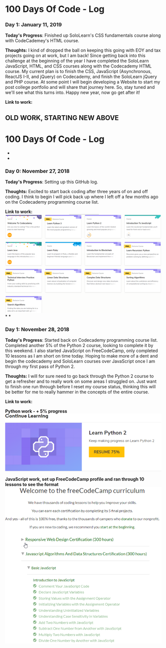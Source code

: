 # 100 Days Of Code - Log
### Day 1: January 11, 2019

**Today's Progress**: Finished up SoloLearn's CSS fundamentals course along with CodeCademey's HTML course.

**Thoughts:** I kind of dropped the ball on keeping this going with EOY and tax projects going on at work, but I am back! Since getting back into this challenge at the beginning of the year I have completed the SoloLearn JavaScript, HTML, and CSS courses along with the Codecademy HTML course. My current plan is to finish the CSS, JavaScript (Asynchronous, ReactJS I-II, and jQuery) on Codecademy, and finish the SoloLearn jQuery and PHP course. At some point I will begin developing a Website to start my post college portfolio and will share that journey here. So, stay tuned and we'll see what this turns into. Happy new year, now go get after it!

**Link to work:**


## OLD WORK, STARTING NEW ABOVE
# 100 Days Of Code - Log
*
*
### Day 0: November 27, 2018

**Today's Progress**: Setting up this GitHub log.

**Thoughts:** Excited to start back coding after three years of on and off coding. I think to begin I will pick back up where I left off a few months ago on the Codecademy programming course list.

**Link to work:**
![](Pictures/Day0.0.png)
*
*
### Day 1: November 28, 2018

**Today's Progress**: Started back on Codecademy programming course list. Completed another 5% of the Python 2 course, looking to complete it by this weekend.
I also started JavaScript on FreeCodeCamp, only completed 10 lessons as I am short on time today. Hoping to make more of a dent and begin the codecademy and SoloLearn courses over JavaScript once I am through my first pass of Python 2.

**Thoughts:** I will for sure need to go back through the Python 2 course to get a refresher and to really work on some areas I struggled on. Just want to finish one run through before I reset my course status, thinking this will be better for me to really hammer in the concepts of the entire course. 

**Link to work:**

**Python work - + 5% progress**
![](Pictures/Day1.0.png)

**JavaScript work, set up FreeCodeCamp profile and ran through 10 lessons to see the format**
![](Pictures/Day1.1.png)
